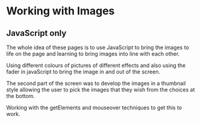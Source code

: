 # Working with Images #

## JavaScript only ##

The whole idea of these pages is to use JavaScript
to bring the images to life on the page and 
learning to bring images into line with each other.

Using different colours of pictures of different
effects and also using the fader in javaScript 
to bring the image in and out of the screen.

The second part of the screen was to develop
the images in a thumbnail style allowing the 
user to pick the images that they wish from the 
choices at the bottom. 

Working with the getElements and mouseover 
techniques to get this to work.






